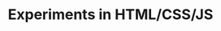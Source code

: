 ---
layout: experiments
category: project
images: ["experiments1.png", "experiments2.png", "experiments3.png", "experiments4.png", "experiments5.png"]
work: "UI Design and Development"
title: "Experiments in HTML/CSS/JS"
desc: "Pet projects to apply my creativity and learn new technologies."
website: ["http://glauberramos.github.io/canvassoundexperiment/", "http://glauberramos.github.io/carrosseljs/", "http://glauberramos.github.io/visited-countries/", "http://glauberramos.github.io/weather/", "http://glauberramos.github.io/store/"]
cover: "experiments.png"
class: "second"
link: "experiments.html"
name: "experiments"
---